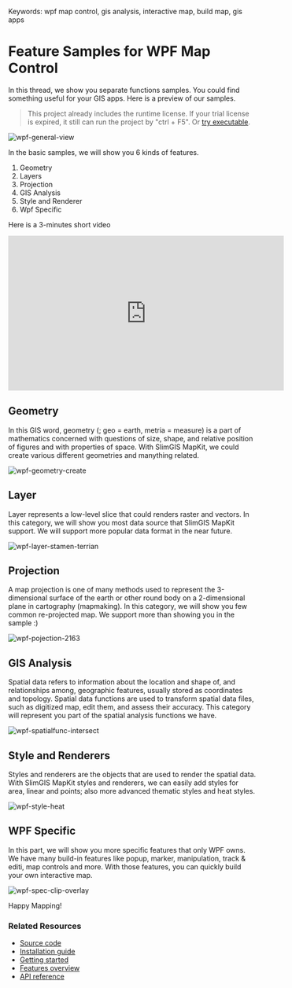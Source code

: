 Keywords: wpf map control, gis analysis, interactive map, build map, gis apps

# Feature Samples for WPF Map Control

In this thread, we show you separate functions samples. You could find something useful for your GIS apps. Here is a preview of our samples.

> This project already includes the runtime license. If your trial license is expired, it still can run the project by "ctrl + F5". Or [try executable](https://github.com/SlimGIS/FeatureSamplesForWPF/releases). 

![wpf-general-view](https://raw.githubusercontent.com/SlimGIS/FeatureSamplesForWPF/master/Screenshots/wpf-general-view.PNG)

In the basic samples, we will show you 6 kinds of features.

1. Geometry
2. Layers
3. Projection
4. GIS Analysis
5. Style and Renderer
6. Wpf Specific

Here is a 3-minutes short video 
<iframe width="560" height="315" src="https://www.youtube.com/embed/MdiLK8vmUuE" frameborder="0" allowfullscreen></iframe>

## Geometry
In this GIS word, geometry (; geo = earth, metria = measure) is a part of mathematics concerned with questions of size, shape, and relative position of figures and with properties of space. With SlimGIS MapKit, we could create various different geometries and manything related.

![wpf-geometry-create](https://raw.githubusercontent.com/SlimGIS/FeatureSamplesForWPF/master/Screenshots/wpf-geometry-create.PNG)

## Layer
Layer represents a low-level slice that could renders raster and vectors. In this category, we will show you most data source that SlimGIS MapKit support. We will support more popular data format in the near future.

![wpf-layer-stamen-terrian](https://raw.githubusercontent.com/SlimGIS/FeatureSamplesForWPF/master/Screenshots/wpf-layer-stamen-terrian.PNG)

## Projection
A map projection is one of many methods used to represent the 3-dimensional surface of the earth or other round body on a 2-dimensional plane in cartography (mapmaking). In this category, we will show you few common re-projected map. We support more than showing you in the sample :)

![wpf-pojection-2163](https://raw.githubusercontent.com/SlimGIS/FeatureSamplesForWPF/master/Screenshots/wpf-pojection-2163.PNG)

## GIS Analysis
Spatial data refers to information about the location and shape of, and relationships among, geographic features, usually stored as coordinates and topology. Spatial data functions are used to transform spatial data files, such as digitized map, edit them, and assess their accuracy. This category will represent you part of the spatial analysis functions we have.

![wpf-spatialfunc-intersect](https://raw.githubusercontent.com/SlimGIS/FeatureSamplesForWPF/master/Screenshots/wpf-spatialfunc-intersect.PNG)

## Style and Renderers
Styles and renderers are the objects that are used to render the spatial data. With SlimGIS MapKit styles and renderers, we can easily add styles for area, linear and points; also more advanced thematic styles and heat styles.

![wpf-style-heat](https://raw.githubusercontent.com/SlimGIS/FeatureSamplesForWPF/master/Screenshots/wpf-style-heat.PNG)

## WPF Specific
In this part, we will show you more specific features that only WPF owns. We have many build-in features like popup, marker, manipulation, track & editi, map controls and more. With those features, you can quickly build your own interactive map.

![wpf-spec-clip-overlay](https://raw.githubusercontent.com/SlimGIS/FeatureSamplesForWPF/master/Screenshots/wpf-spec-clip-overlay.PNG)

Happy Mapping!

### Related Resources

- [Source code](https://github.com/SlimGIS/QuickstartSampleForWPF)
- [Installation guide](http://www.slimgis.com/documents/installation)
- [Getting started](https://www.slimgis.com/documents/getting-started-wpf)
- [Features overview](https://www.slimgis.com/documents/features-overview-wpf)
- [API reference](https://www.slimgis.com/documents/api-ref-wpf)

